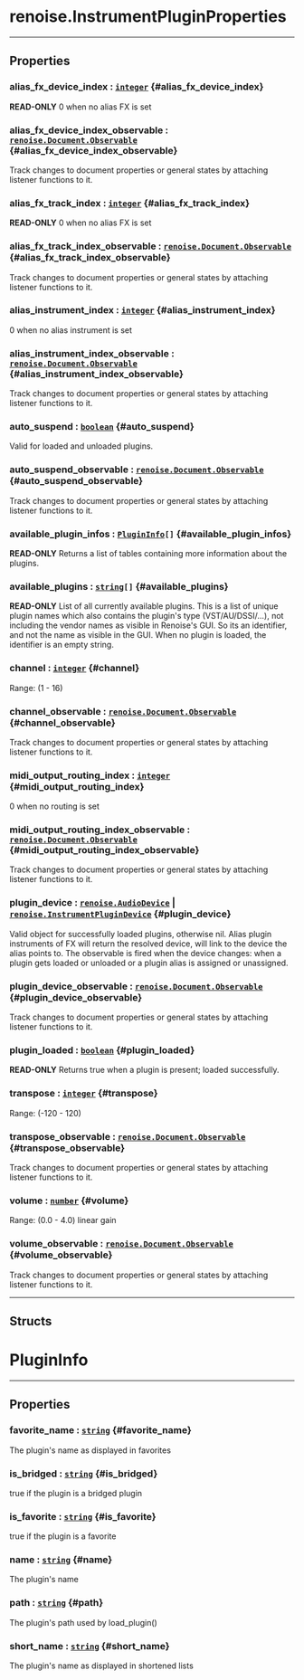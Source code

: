 # renoise.InstrumentPluginProperties  

---  
## Properties
### alias_fx_device_index : [`integer`](/API/builtins/integer.md) {#alias_fx_device_index}
**READ-ONLY** 0 when no alias FX is set

### alias_fx_device_index_observable : [`renoise.Document.Observable`](/API/renoise/renoise.Document.Observable.md) {#alias_fx_device_index_observable}
Track changes to document properties or general states by attaching listener
functions to it.

### alias_fx_track_index : [`integer`](/API/builtins/integer.md) {#alias_fx_track_index}
**READ-ONLY** 0 when no alias FX is set

### alias_fx_track_index_observable : [`renoise.Document.Observable`](/API/renoise/renoise.Document.Observable.md) {#alias_fx_track_index_observable}
Track changes to document properties or general states by attaching listener
functions to it.

### alias_instrument_index : [`integer`](/API/builtins/integer.md) {#alias_instrument_index}
0 when no alias instrument is set

### alias_instrument_index_observable : [`renoise.Document.Observable`](/API/renoise/renoise.Document.Observable.md) {#alias_instrument_index_observable}
Track changes to document properties or general states by attaching listener
functions to it.

### auto_suspend : [`boolean`](/API/builtins/boolean.md) {#auto_suspend}
Valid for loaded and unloaded plugins.

### auto_suspend_observable : [`renoise.Document.Observable`](/API/renoise/renoise.Document.Observable.md) {#auto_suspend_observable}
Track changes to document properties or general states by attaching listener
functions to it.

### available_plugin_infos : [`PluginInfo`](#plugininfo)`[]` {#available_plugin_infos}
**READ-ONLY** Returns a list of tables containing more information about the plugins.

### available_plugins : [`string`](/API/builtins/string.md)`[]` {#available_plugins}
**READ-ONLY** List of all currently available plugins. This is a list of
unique plugin names which also contains the plugin's type (VST/AU/DSSI/...),
not including the vendor names as visible in Renoise's GUI. So its an
identifier, and not the name as visible in the GUI. When no plugin is loaded,
the identifier is an empty string.

### channel : [`integer`](/API/builtins/integer.md) {#channel}
Range: (1 - 16)

### channel_observable : [`renoise.Document.Observable`](/API/renoise/renoise.Document.Observable.md) {#channel_observable}
Track changes to document properties or general states by attaching listener
functions to it.

### midi_output_routing_index : [`integer`](/API/builtins/integer.md) {#midi_output_routing_index}
0 when no routing is set

### midi_output_routing_index_observable : [`renoise.Document.Observable`](/API/renoise/renoise.Document.Observable.md) {#midi_output_routing_index_observable}
Track changes to document properties or general states by attaching listener
functions to it.

### plugin_device : [`renoise.AudioDevice`](/API/renoise/renoise.AudioDevice.md) | [`renoise.InstrumentPluginDevice`](/API/renoise/renoise.InstrumentPluginDevice.md) {#plugin_device}
Valid object for successfully loaded plugins, otherwise nil. Alias plugin
instruments of FX will return the resolved device, will link to the device
the alias points to.
The observable is fired when the device changes: when a plugin gets loaded or
unloaded or a plugin alias is assigned or unassigned.

### plugin_device_observable : [`renoise.Document.Observable`](/API/renoise/renoise.Document.Observable.md) {#plugin_device_observable}
Track changes to document properties or general states by attaching listener
functions to it.

### plugin_loaded : [`boolean`](/API/builtins/boolean.md) {#plugin_loaded}
**READ-ONLY** Returns true when a plugin is present; loaded successfully.

### transpose : [`integer`](/API/builtins/integer.md) {#transpose}
Range: (-120 - 120)

### transpose_observable : [`renoise.Document.Observable`](/API/renoise/renoise.Document.Observable.md) {#transpose_observable}
Track changes to document properties or general states by attaching listener
functions to it.

### volume : [`number`](/API/builtins/number.md) {#volume}
Range: (0.0 - 4.0) linear gain

### volume_observable : [`renoise.Document.Observable`](/API/renoise/renoise.Document.Observable.md) {#volume_observable}
Track changes to document properties or general states by attaching listener
functions to it.

  



---  
## Structs  
# PluginInfo  

---  
## Properties
### favorite_name : [`string`](/API/builtins/string.md) {#favorite_name}
The plugin's name as displayed in favorites

### is_bridged : [`string`](/API/builtins/string.md) {#is_bridged}
true if the plugin is a bridged plugin

### is_favorite : [`string`](/API/builtins/string.md) {#is_favorite}
true if the plugin is a favorite

### name : [`string`](/API/builtins/string.md) {#name}
The plugin's name

### path : [`string`](/API/builtins/string.md) {#path}
The plugin's path used by load_plugin()

### short_name : [`string`](/API/builtins/string.md) {#short_name}
The plugin's name as displayed in shortened lists

  

  

